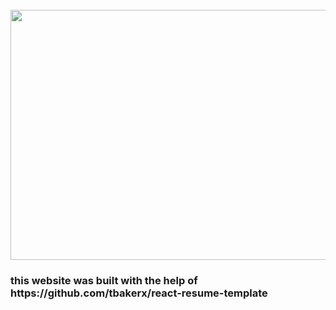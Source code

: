 <div align="center">
	<br>
	<a href="https://github.com/sindresorhus/css-in-readme-like-wat/blame/master/header.svg">
		<img src="header.svg" width="800" height="400">
	</a>
	<br>
</div>
<div>
	<h3>
	this website was built with the help of https://github.com/tbakerx/react-resume-template
	</h3>
</div>
